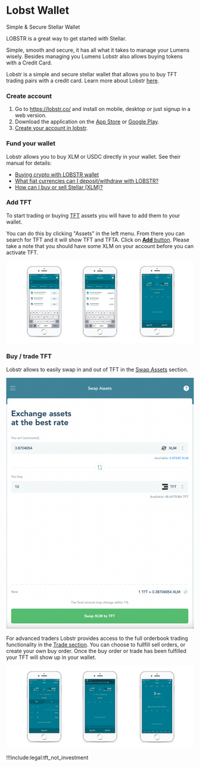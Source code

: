 # Lobst Wallet

Simple & Secure Stellar Wallet

LOBSTR is a great way to get started with Stellar.

Simple, smooth and secure, it has all what it takes to manage your Lumens wisely. Besides managing you Lumens Lobstr also allows buying tokens with a Credit Card.

Lobstr is a simple and secure stellar wallet that allows you to buy TFT trading pairs with a credit card. Learn more about Lobstr [here](https://lobstr.co/).

### Create account

1. Go to https://lobstr.co/ and install on mobile, desktop or just signup in a web version. 
2. Download the application on the [App Store](https://apps.apple.com/us/app/lobstr-stellar-wallet/id1404357892) or [Google Play](https://play.google.com/store/apps/details?id=com.lobstr.client&hl=nl).
3. [Create your account in lobstr](https://lobstr.freshdesk.com/support/solutions/articles/151000001052-how-to-create-an-account-in-lobstr-).

### Fund your wallet

Lobstr allows you to buy XLM or USDC directly in your wallet. See their manual for details:
* [Buying crypto with LOBSTR wallet](https://lobstr.freshdesk.com/support/solutions/articles/151000001053-buying-crypto-with-lobstr-wallet)
* [What fiat currencies can I deposit/withdraw with LOBSTR?](https://lobstr.freshdesk.com/support/solutions/articles/151000001130-what-fiat-currencies-can-i-deposit-withdraw-with-lobstr-)
* [How can I buy or sell Stellar (XLM)?](https://lobstr.freshdesk.com/support/solutions/articles/151000001056-how-can-i-buy-or-sell-stellar-xlm-)

### Add TFT

To start trading or buying [TFT](/tokens/threefold__threefold_token) assets you will have to add them to your wallet.

You can do this by clicking "Assets" in the left menu. From there you can search for TFT and it will show TFT and TFTA. Click on [**Add** button](https://lobstr.freshdesk.com/support/solutions/articles/151000001061-adding-custom-assets-in-lobstr). Please take a note that you should have some XLM on your account before you can activate TFT. 

![image alt text](img/lobstr_add_assets.jpg)

### Buy / trade TFT

Lobstr allows to easily swap in and out of TFT in the [Swap Assets](https://lobstr.freshdesk.com/support/solutions/articles/151000001165-how-do-i-quickly-swap-one-asset-to-another-in-lobstr-wallet-) section.

![lobstr_swap](img/lobstr_swap_tft.png)

For advanced traders Lobstr provides access to the full orderbook trading functionality in the [Trade section](https://lobstr.freshdesk.com/support/solutions/articles/151000001080-trading-in-lobstr-wallet). You can choose to fullfill sell orders, or create your own buy order. Once the buy order or trade has been fulfilled your TFT will show up in your wallet.

![image alt text](img/lobstr_trade_tft.jpg)


!!!include:legal:tft_not_investment 
